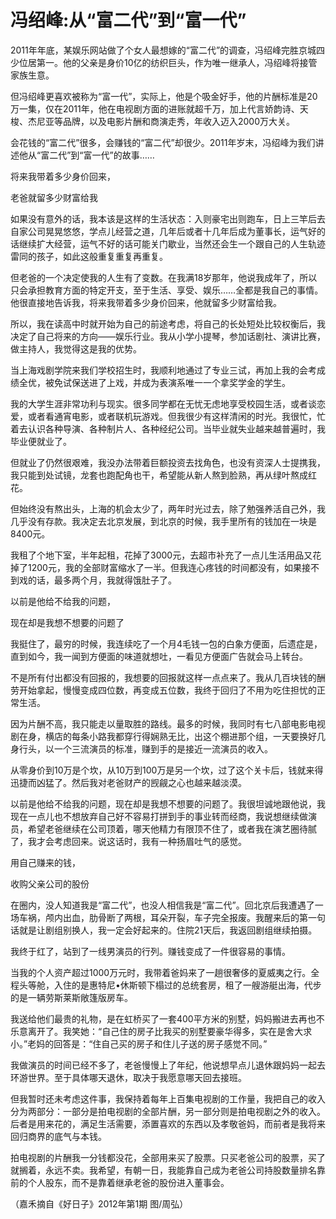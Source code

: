 # 冯绍峰:从“富二代”到“富一代”

2011年年底，某娱乐网站做了个女人最想嫁的“富二代”的调查，冯绍峰完胜京城四少位居第一。他的父亲是身价10亿的纺织巨头，作为唯一继承人，冯绍峰将接管家族生意。 

但冯绍峰更喜欢被称为“富一代”，实际上，他是个吸金好手，他的片酬标准是20万一集，仅在2011年，他在电视剧方面的进账就超千万，加上代言娇韵诗、天梭、杰尼亚等品牌，以及电影片酬和商演走秀，年收入迈入2000万大关。 

会花钱的“富二代”很多，会赚钱的“富二代”却很少。2011年岁末，冯绍峰为我们讲述他从“富二代”到“富一代”的故事…… 

将来我带着多少身价回来， 

老爸就留多少财富给我 

如果没有意外的话，我本该是这样的生活状态：入则豪宅出则跑车，日上三竿后去自家公司晃晃悠悠，学点儿经营之道，几年后或者十几年后成为董事长，运气好的话继续扩大经营，运气不好的话可能关门歇业，当然还会生一个跟自己的人生轨迹雷同的孩子，如此这般重复重复再重复。 

但老爸的一个决定使我的人生有了变数。在我满18岁那年，他说我成年了，所以只会承担教育方面的特定开支，至于生活、享受、娱乐……全都是我自己的事情。他很直接地告诉我，将来我带着多少身价回来，他就留多少财富给我。 

所以，我在读高中时就开始为自己的前途考虑，将自己的长处短处比较权衡后，我决定了自己将来的方向——娱乐行业。我从小学小提琴，参加话剧社、演讲比赛，做主持人，我觉得这是我的优势。 

当上海戏剧学院来我们学校招生时，我顺利地通过了专业三试，再加上我的会考成绩全优，被免试保送进了上戏，并成为表演系唯一一个拿奖学金的学生。 

我的大学生涯非常功利与现实。很多同学都在无忧无虑地享受校园生活，或者谈恋爱，或者看通宵电影，或者联机玩游戏。但我很少有这样清闲的时光。我很忙，忙着去认识各种导演、各种制片人、各种经纪公司。当毕业就失业越来越普遍时，我毕业便就业了。 

但就业了仍然很艰难，我没办法带着巨额投资去找角色，也没有资深人士提携我，我只能到处试镜，龙套也跑配角也干，希望能从新人熬到脸熟，再从绿叶熬成红花。 

但始终没有熬出头，上海的机会太少了，两年时光过去，除了勉强养活自己外，我几乎没有存款。我决定去北京发展，到北京的时候，我手里所有的钱加在一块是8400元。 

我租了个地下室，半年起租，花掉了3000元，去超市补充了一点儿生活用品又花掉了1200元，我的全部财富缩水了一半。但我连心疼钱的时间都没有，如果接不到戏的话，最多两个月，我就得饿肚子了。 

以前是他给不给我的问题， 

现在却是我想不想要的问题了 

我挺住了，最穷的时候，我连续吃了一个月4毛钱一包的白象方便面，后遗症是，直到如今，我一闻到方便面的味道就想吐，一看见方便面广告就会马上转台。 

不是所有付出都没有回报的，我想要的回报就这样一点点来了。我从几百块钱的酬劳开始拿起，慢慢变成四位数，再变成五位数，我终于回归了不用为吃住担忧的正常生活。 

因为片酬不高，我只能走以量取胜的路线。最多的时候，我同时有七八部电影电视剧在身，横店的每条小路我都穿行得娴熟无比，出这个棚进那个组，一天要换好几身行头，以一个三流演员的标准，赚到手的是接近一流演员的收入。 

从零身价到10万是个坎，从10万到100万是另一个坎，过了这个关卡后，钱就来得迅捷而凶猛了。然后我对老爸财产的觊觎之心也越来越淡漠。 

以前是他给不给我的问题，现在却是我想不想要的问题了。我很坦诚地跟他说，我现在一点儿也不想放弃自己好不容易打拼到手的事业转而经商，我说想继续做演员，希望老爸继续在公司顶着，哪天他精力有限顶不住了，或者我在演艺圈待腻了，我才会考虑回来。说这话时，我有一种扬眉吐气的感觉。 

用自己赚来的钱， 

收购父亲公司的股份 

在圈内，没人知道我是“富二代”，也没人相信我是“富二代”。回北京后我遭遇了一场车祸，颅内出血，肋骨断了两根，耳朵开裂，车子完全报废。我醒来后的第一句话就是让剧组别换人，我一定会好起来的。住院21天后，我返回剧组继续拍摄。 

我终于红了，站到了一线男演员的行列。赚钱变成了一件很容易的事情。 

当我的个人资产超过1000万元时，我带着爸妈来了一趟很奢侈的夏威夷之行。全程头等舱，入住的是惠特尼•休斯顿下榻过的总统套房，租了一艘游艇出海，代步的是一辆劳斯莱斯敞篷版房车。 

我送给他们最贵的礼物，是在虹桥买了一套400平方米的别墅，妈妈搬进去再也不乐意离开了。我笑她：“自己住的房子比我买的别墅要豪华得多，实在是舍大求小。”老妈的回答是：“住自己买的房子和住儿子送的房子感觉不同。” 

我做演员的时间已经不多了，老爸慢慢上了年纪，他说想早点儿退休跟妈妈一起去环游世界。至于具体哪天退休，取决于我愿意哪天回去接班。 

但我暂时还未考虑这件事，我保持着每年上百集电视剧的工作量，我把自己的收入分为两部分：一部分是拍电视剧的全部片酬，另一部分则是拍电视剧之外的收入。后者是用来花的，满足生活需要，添置喜欢的东西以及孝敬爸妈，而前者是我将来回归商界的底气与本钱。 

拍电视剧的片酬我一分钱都没花，全部用来买了股票。只买老爸公司的股票，买了就搁着，永远不卖。我希望，有朝一日，我能靠自己成为老爸公司持股数量排名靠前的个人股东，而不是靠着继承老爸的股份进入董事会。 

（嘉禾摘自《好日子》2012年第1期 图/周弘）